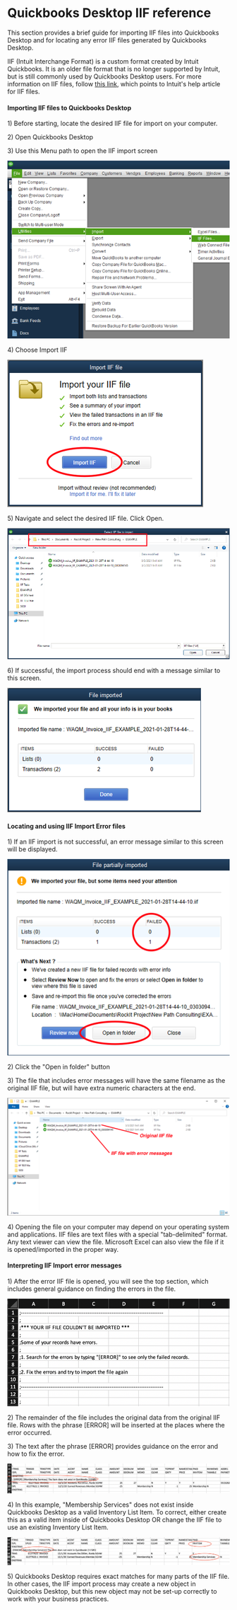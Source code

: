 # Quickbooks Desktop IIF reference

This section provides a brief guide for importing IIF files into Quickbooks Desktop and for locating any error IIF files generated by Quickbooks Desktop.

IIF \(Intuit Interchange Format\) is a custom format created by Intuit Quickbooks.  It is an older file format that is no longer supported by Intuit, but is still commonly used by Quickbooks Desktop users.   For more information on IIF files, follow [this link](https://quickbooks.intuit.com/learn-support/en-us/import-or-export-data-files/export-import-and-edit-iif-files/00/203229), which points to Intuit's help article for IIF files. 

#### Importing IIF files to Quickbooks Desktop

1\) Before starting, locate the desired IIF file for import on your computer.

2\) Open Quickbooks Desktop

3\) Use this Menu path to open the IIF import screen

![](../.gitbook/assets/screen-shot-2021-03-03-at-9.33.01-am.png)

4\) Choose Import IIF

![](../.gitbook/assets/screen-shot-2021-03-03-at-9.33.14-am.png)

5\) Navigate and select the desired IIF file.  Click Open.

![](../.gitbook/assets/screen-shot-2021-03-03-at-9.43.05-am.png)

6\) If successful, the import process should end with a message similar to this screen.

![](../.gitbook/assets/screen-shot-2021-03-03-at-9.39.29-am.png)



#### Locating and using IIF Import Error files

1\) If an IIF import is not successful, an error message similar to this screen will be displayed.

![](../.gitbook/assets/screen-shot-2021-03-03-at-9.41.54-am.png)

 2\) Click the "Open in folder" button

3\) The file that includes error messages will have the same filename as the original IIF file, but will have extra numeric characters at the end.

![](../.gitbook/assets/screen-shot-2021-03-03-at-9.42.18-am.png)

4\) Opening the file on your computer may depend on your operating system and applications.   IIF files are text files with a special "tab-delimited" format.  Any text viewer can view the file.   Microsoft Excel can also view the file if it is opened/imported in the proper way.



#### Interpreting IIF Import error messages

1\) After the error IIF file is opened,  you will see the top section, which includes general guidance on finding the errors in the file.

![](../.gitbook/assets/screen-shot-2021-03-03-at-10.34.15-am.png)

2\) The remainder of the file includes the original data from the original IIF file.  Rows with the phrase \[ERROR\] will be inserted at the places where the error occurred.

3\) The text after the phrase \[ERROR\] provides guidance on the error and how to fix the error.

![](../.gitbook/assets/screen-shot-2021-03-03-at-10.34.43-am.png)

4\) In this example, "Membership Services" does not exist inside Quickbooks Desktop as a valid Inventory List Item.  To correct, either create this as a valid item inside of Quickbooks Desktop OR change the IIF file to use an existing Inventory List Item.

![](../.gitbook/assets/screen-shot-2021-03-03-at-10.35.49-am.png)

5\) Quickbooks Desktop requires exact matches for many parts of the IIF file.   In other cases, the IIF import process may create a new object in Quickbooks Desktop, but this new object may not be set-up correctly to work with your business practices.

